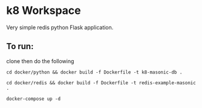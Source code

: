 # k8 Workspace

Very simple redis python Flask application.



## To run:

clone then do the following

`cd docker/python && docker build -f Dockerfile -t k8-masonic-db .`

`cd docker/redis && docker build -f Dockerfile -t redis-example-masonic .`

`docker-compose up -d`
